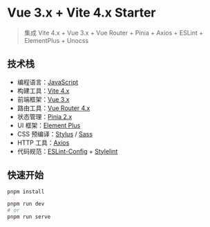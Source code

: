 # Vue 3.x + Vite 4.x Starter

> 集成 Vite 4.x + Vue 3.x + Vue Router + Pinia + Axios + ESLint + ElementPlus + Unocss


## 技术栈

- 编程语言：[JavaScript](https://www.javascript.com/)
- 构建工具：[Vite 4.x](https://cn.vitejs.dev/)
- 前端框架：[Vue 3.x](https://v3.cn.vuejs.org/)
- 路由工具：[Vue Router 4.x](https://next.router.vuejs.org/zh/index.html)
- 状态管理：[Pinia 2.x](https://github.com/vuejs/pinia)
- UI 框架：[Element Plus](https://element-plus.org/#/zh-CN)
- CSS 预编译：[Stylus](https://stylus-lang.com/) / [Sass](https://sass.bootcss.com/documentation)
- HTTP 工具：[Axios](https://axios-http.com/)
- 代码规范：[ESLint-Config](https://github.com/antfu/eslint-config) + [Stylelint](https://github.com/stylelint/stylelint)

## 快速开始

```sh
pnpm install

pnpm run dev
# or
pnpm run serve
```